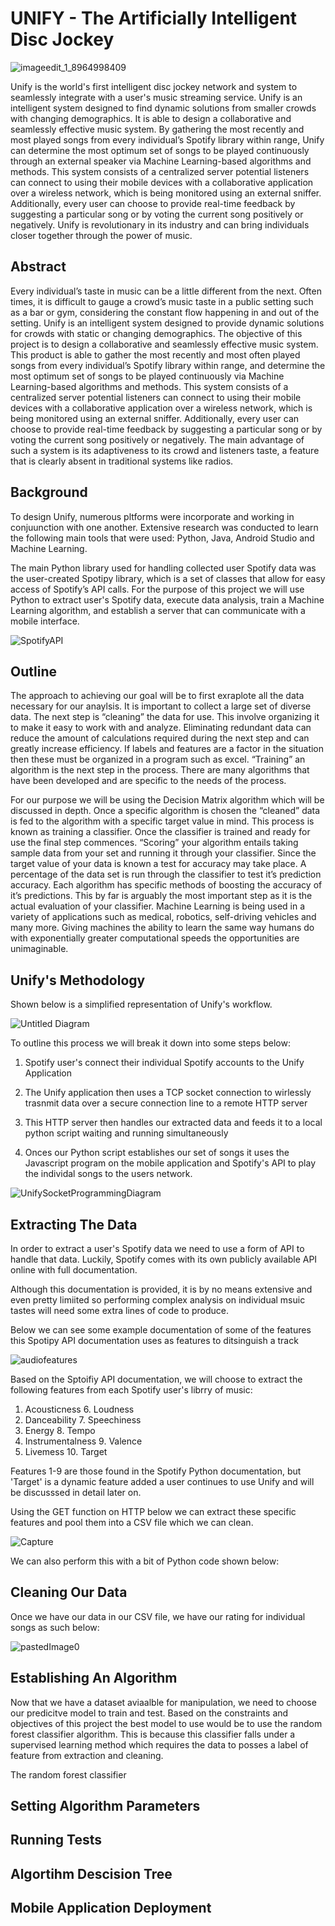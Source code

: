 # UNIFY - The Artificially Intelligent Disc Jockey  

![imageedit_1_8964998409](https://user-images.githubusercontent.com/39222728/57004128-55cacb00-6b9a-11e9-9460-8b796f4ba6ec.gif)

Unify is the world's first intelligent disc jockey network and system to seamlessly integrate with a user's music streaming service. Unify is an intelligent system designed to find dynamic solutions from smaller crowds with changing demographics. It is able to design a collaborative and seamlessly effective music system. By gathering the most recently and most played songs from every individual’s Spotify library within range, Unify can determine the most optimum set of songs to be played continuously through an external speaker via Machine Learning-based algorithms and methods. This system consists of a centralized server potential listeners can connect to using their mobile devices with a collaborative application over a wireless network, which is being monitored using an external sniffer. Additionally, every user can choose to provide real-time feedback by suggesting a particular song or by voting the current song positively or negatively. Unify is revolutionary in its industry and can bring individuals closer together through the power of music.

## Abstract

Every individual’s taste in music can be a little different from the next. Often times, it is difficult to gauge a crowd’s music taste in a public setting such as a bar or gym, considering the constant flow happening in and out of the setting. Unify is an intelligent system designed to provide dynamic solutions for crowds with static or changing demographics. The objective of this project is to design a collaborative and seamlessly effective music system. This product is able to gather the most recently and most often played songs from every individual’s Spotify library within range, and determine the most optimum set of songs to be played continuously via Machine Learning-based algorithms and methods. This system consists of a centralized server potential listeners can connect to using their mobile devices with a collaborative application over a wireless network, which is being monitored using an external sniffer. Additionally, every user can choose to provide real-time feedback by suggesting a particular song or by voting the current song positively or negatively. The main advantage of such a system is its adaptiveness to its crowd and listeners taste, a feature that is clearly absent in traditional systems like radios.

## Background 

To design Unify, numerous pltforms were incorporate and working in conjuunction with one another. Extensive research was conducted to learn the following main tools that were used: Python, Java, Android Studio and Machine Learning. 

The main Python library used for handling collected user Spotify data was the user-created Spotipy library, which is a set of classes that allow for easy access of Spotify’s API calls. For the purpose of this project we will use Python to extract user's Spotify  data, execute data analysis, train a Machine Learning algorithm, and establish a server that can communicate with a mobile interface. 

![SpotifyAPI](https://user-images.githubusercontent.com/39222728/57004157-97f40c80-6b9a-11e9-81a2-8d49f5ed068d.JPG)

## Outline 

The approach to achieving our goal will be to first exraplote all the data necessary for our anaylsis. It is important to collect a large set of diverse data. The next step is “cleaning” the data for use. This involve organizing it to make it easy to work with and analyze. Eliminating redundant data can reduce the amount of calculations required during the next step and can greatly increase efficiency. If labels and features are a factor in the situation then these must be organized in a program such as excel. “Training” an algorithm is the next step in the process. There are many algorithms that have been developed and are specific to the needs of the process.


For our purpose we will be using the Decision Matrix algorithm which will be discussed in depth. Once a specific algorithm is chosen the “cleaned” data is fed to the algorithm with a specific target value in mind. This process is known as training a classifier. Once the classifier is trained and ready for use the final step commences. “Scoring” your algorithm entails taking sample data from your set and running it through your classifier. Since the target value of your data is known a test for accuracy may take place. A percentage of the data set is run through the classifier to test it’s prediction accuracy. Each algorithm has specific methods of boosting the accuracy of it’s predictions. This by far is arguably the most important step as it is the actual evaluation of your classifier. Machine Learning is being used in a variety of applications such as medical, robotics, self-driving vehicles and many more. Giving machines the ability to learn the same way humans do with exponentially greater computational speeds the opportunities are unimaginable. 

## Unify's Methodology  

Shown below is a simplified representation of Unify's workflow.

![Untitled Diagram](https://user-images.githubusercontent.com/39222728/57004067-a4c43080-6b99-11e9-92f6-175d00f18af9.png)

To outline this process we will break it down into some steps below:

1. Spotify user's connect their individual Spotify accounts to the Unify Application 

2. The Unify application then uses a TCP socket connection to wirlessly trasnmit data over a secure connection line to a remote HTTP server 

3. This HTTP server then handles our extracted data and feeds it to a local python script waiting and running simultaneously 

4. Onces our Python script establishes our set of songs it uses the Javascript program on the mobile application and Spotify's API to play the individal songs to the users network. 

![UnifySocketProgrammingDiagram](https://user-images.githubusercontent.com/39222728/57004324-2cab3a00-6b9c-11e9-9a2b-4f491930de81.png)

## Extracting The Data
In order to extract a user's Spotify data we need to use a form of API to handle that data. Luckily, Spotify comes with its own publicly available API online with full documentation. 

Although this documentation is provided, it is by no means extensive and even pretty limiited so performing complex analysis on individual msuic tastes will need some extra lines of code to produce. 

Below we can see some example documentation of some of the features this Spotipy API documentation uses as features to ditsinguish a track

![audiofeatures](https://user-images.githubusercontent.com/39222728/57004197-0f29a080-6b9b-11e9-9d81-f95674deaccd.JPG)


Based on the Sptoifiy API documentation, we will choose to extract the following features from each Spotify user's librry of music:

1. Acousticness      6. Loudness
2. Danceability      7. Speechiness
3. Energy            8. Tempo
4. Instrumentalness  9. Valence
5. Livemess          10. Target

Features 1-9 are those found in the Spotify Python documentation, but 'Target' is a dynamic feature added a user continues to use Unify and will be discusssed in detail later on. 

Using the GET function on HTTP below we can extract these specific features and pool them into a CSV file which we can clean.

![Capture](https://user-images.githubusercontent.com/39222728/57004420-e4d8e280-6b9c-11e9-8483-ad3d59d8b8f3.JPG)

We can also perform this with a bit of Python code shown below:


## Cleaning Our Data


Once we have our data in our CSV file, we have our rating for individual songs as such below:

![pastedImage0](https://user-images.githubusercontent.com/39222728/57004494-62045780-6b9d-11e9-808c-c7f989347524.png)


## Establishing An Algorithm

Now that we have a dataset aviaalble for manipulation, we need to choose our predicitve model to train and test. Based on the constraints and objectives of this project the best model to use would be to use the random forest classifier algorithm. This is because this classifier falls under a supervised learning method which requires the data to posses a label of feature from extraction and cleaning. 

The random forest classifier 

## Setting Algorithm Parameters

## Running Tests

## Algortihm Descision Tree

## Mobile Application Deployment

